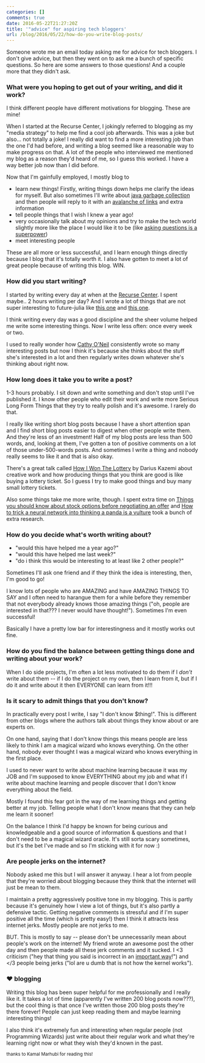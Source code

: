 ```yaml
---
categories: []
comments: true
date: 2016-05-22T21:27:20Z
title: '"advice" for aspiring tech bloggers'
url: /blog/2016/05/22/how-do-you-write-blog-posts/
---
```


Someone wrote me an email today asking me for advice for tech bloggers. I don't
give advice, but then they went on to ask me a bunch of specific questions. So here are some answers to those questions! And a couple more that they didn't ask.

### What were you hoping to get out of your writing, and did it work? 

I think different people have different motivations for blogging. These are mine!

When I started at the Recurse Center, I jokingly referred to blogging as my "media strategy" to help me find a cool job afterwards. This was a joke but also... not totally a joke! I really did want to find a more interesting job than the one I'd had before, and writing a blog seemed like a reasonable way to make progress on that. A lot of the people who interviewed me mentioned my blog as a reason they'd heard of me, so I guess this worked. I have a way better job now than I did before.

Now that I'm gainfully employed, I mostly blog to

* learn new things! Firstly, writing things down helps me clarify the ideas for myself. But also sometimes I'll write about [java garbage collection](http://jvns.ca/blog/2016/04/23/java-garbage-collection-can-be-really-slow/) and then people will reply to it with an [avalanche of links](http://jvns.ca/blog/2016/04/23/some-links-on-java-garbage-collection/) and extra information
* tell people things that I wish I knew a year ago!
* very occasionally talk about my opinions and try to make the tech world slightly more like the place I would like it to be (like [asking questions is a superpower](http://jvns.ca/blog/2014/06/14/asking-questions-is-a-superpower/))
* meet interesting people

These are all more or less successful, and I learn enough things directly because I blog that it's totally worth it. I also have gotten to meet a lot of great people because of writing this blog. WIN.

### How did you start writing?

I started by writing every day at when at the [Recurse Center](https://recurse.com). I spent maybe.. 2 hours writing per day? And I wrote a lot of things that are not super interesting to future-julia like [this one](http://jvns.ca/blog/2013/10/09/day-7-an-echo-server-in-clojure/) and [this one](http://jvns.ca/blog/2013/11/18/day-29-trying-out-emacs/).

I think writing every day was a good discipline and the sheer volume helped me write some interesting things. Now I write less often: once every week or two.

I used to really wonder how [Cathy O'Neil](http://mathbabe.org/) consistently wrote so many interesting posts but now I think it's because she thinks about the stuff she's interested in a lot and then regularly writes down whatever she's thinking about right now.

### How long does it take you to write a post? 

1-3 hours probably. I sit down and write something and don't stop until I've published it. I know other people who edit their work and write more Serious Long Form Things that they try to really polish and it's awesome. I rarely do that.

I really like writing short blog posts because I have a short attention span and I find short blog posts easier to digest when other people write them. And they're less of an investment! Half of my blog posts are less than 500 words, and, looking at them, I've gotten a ton of positive comments on a lot of those under-500-words posts. And sometimes I write a thing and nobody really seems to like it and that is also okay. 

There's a great talk called [How I Won The Lottery](https://www.youtube.com/watch?v=l_F9jxsfGCw) by Darius Kazemi about creative work and how producing things that you think are good is like buying a lottery ticket. So I guess I try to make good things and buy many small lottery tickets.

Also some things take me more write, though. I spent extra time on [Things you should know about stock options before negotiating an offer](http://jvns.ca/blog/2015/12/30/do-the-math-on-your-stock-options/) and [How to trick a neural network into thinking a panda is a vulture](https://codewords.recurse.com/issues/five/why-do-neural-networks-think-a-panda-is-a-vulture) took a bunch of extra research.

### How do you decide what's worth writing about? 

* "would this have helped me a year ago?"
* "would this have helped me last week?"
* "do i think this would be interesting to at least like 2 other people?"

Sometimes I'll ask one friend and if they think the idea is interesting, then, I'm good to go!

I know lots of people who are AMAZING and have AMAZING THINGS TO SAY and I often need to harangue them for a while before they remember that not everybody already knows those amazing things ("oh, people are interested in that??? I never would have thought!"). Sometimes I'm even successful!

Basically I have a pretty low bar for interestingness and it mostly works out fine.

### How do you find the balance between getting things done and writing about your work? 

When I do side projects, I'm often a lot less motivated to do them if I *don't*
write about them -- if I do the project on my own, then I learn from it, but if
I do it and write about it then EVERYONE can learn from it!!!

### Is it scary to admit things that you don't know?

In practically every post I write, I say "I don't know $thing!". This is different from other blogs where the authors talk about things they know about or are experts on.

On one hand, saying that I don't know things this means people are less likely to think I am a magical wizard who knows everything. On the other hand, nobody ever thought I was a magical wizard who knows everything in the first place.

I used to never want to write about machine learning because it was my JOB and I'm supposed to know EVERYTHING about my job and what if I write about machine learning and people discover that I don't know everything about the field.

Mostly I found this fear got in the way of me learning things and getting better at my job. Telling people what I don't know means that they can help me learn it sooner!

On the balance I think I'd happy be known for being curious and knowledgeable and a good source of information & questions and that I don't need to be a magical wizard oracle. It's still sorta scary sometimes, but it's the bet I've made and so I'm sticking with it for now :)

### Are people jerks on the internet?

Nobody asked me this but I will answer it anyway. I hear a lot from people that they're worried about blogging because they think that the internet will just be mean to them.

I maintain a pretty aggressively positive tone in my blogging. This is partly because it's genuinely how I view a lot of things, but it's also partly a defensive tactic. Getting negative comments is stressful and if I'm super positive all the time (which is pretty easy!) then I think it attracts less internet jerks. Mostly people are not jerks to me.

BUT. This is mostly to say -- please don't be unnecessarily mean about people's work on the internet! My friend wrote an awesome post the other day and then people made all these jerk comments and it sucked. I &lt;3 criticism ("hey that thing you said is incorrect in an [important way](https://www.recurse.com/manual#no-well-actuallys)!") and &lt;/3 people being jerks ("lol are u dumb that is not how the kernel works").

### ❤ blogging

Writing this blog has been super helpful for me professionally and I really like it. It takes a lot of time (apparently I've written 200 blog posts now???), but the cool thing is that once I've written those 200 blog posts they're there forever! People can just keep reading them and maybe learning interesting things!

I also think it's extremely fun and interesting when regular people (not Programming Wizards) just write about their regular work and what they're learning right now or what they wish they'd known in the past.

<small> thanks to Kamal Marhubi for reading this! </small>